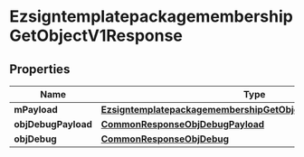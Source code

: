 

# EzsigntemplatepackagemembershipGetObjectV1Response

## Properties

Name | Type | Description | Notes
------------ | ------------- | ------------- | -------------
**mPayload** | [**EzsigntemplatepackagemembershipGetObjectV1ResponseMPayload**](EzsigntemplatepackagemembershipGetObjectV1ResponseMPayload.md) |  | 
**objDebugPayload** | [**CommonResponseObjDebugPayload**](CommonResponseObjDebugPayload.md) |  |  [optional]
**objDebug** | [**CommonResponseObjDebug**](CommonResponseObjDebug.md) |  |  [optional]




